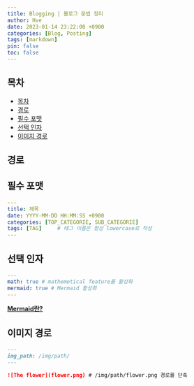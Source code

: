 ```yaml
---
title: Blogging | 블로그 문법 정리
author: Hve
date: 2023-01-14 23:22:00 +0900
categories: [Blog, Posting]
tags: [markdown]
pin: false
toc: false
---
```




## 목차
- [목차](#목차)
- [경로](#경로)
- [필수 포맷](#필수-포맷)
- [선택 인자](#선택-인자)
- [이미지 경로](#이미지-경로)


## 경로


## 필수 포맷
```yaml
---
title: 제목
date: YYYY-MM-DD HH:MM:SS +0900
categories: [TOP_CATEGORIE, SUB_CATEGORIE]
tags: [TAG]     # 태그 이름은 항상 lowercase로 작성
---
```

## 선택 인자

```yaml
---
math: true # mathemetical feature를 활성화
mermaid: true # Mermaid 활성화
---
```
[**Mermaid란?**](https://github.com/mermaid-js/mermaid)

## 이미지 경로
```md
---
img_path: /img/path/
---

![The flower](flower.png) # /img/path/flower.png 경로를 단축
```

